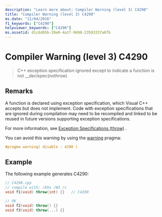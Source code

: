 ```yaml
---
description: "Learn more about: Compiler Warning (level 3) C4290"
title: "Compiler Warning (level 3) C4290"
ms.date: "11/04/2016"
f1_keywords: ["C4290"]
helpviewer_keywords: ["C4290"]
ms.assetid: d1c6d85b-28e0-4a1f-9d48-23593337a6fb
---
```

# Compiler Warning (level 3) C4290

> C++ exception specification ignored except to indicate a function is not __declspec(nothrow)

## Remarks

A function is declared using exception specification, which Visual C++ accepts but does not implement. Code with exception specifications that are ignored during compilation may need to be recompiled and linked to be reused in future versions supporting exception specifications.

For more information, see [Exception Specifications (throw)](../../cpp/exception-specifications-throw-cpp.md) .

You can avoid this warning by using the [warning](../../preprocessor/warning.md) pragma:

```cpp
#pragma warning( disable : 4290 )
```

## Example

The following example generates C4290:

```cpp
// C4290.cpp
// compile with: /EHs /W3 /c
void f1(void) throw(int) {}   // C4290

// OK
void f2(void) throw() {}
void f3(void) throw(...) {}
```
